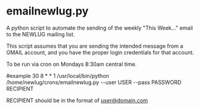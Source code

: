 emailnewlug.py
============

A python script to automate the sending of the weekly "This Week..." email 
to the NEWLUG mailing list.

This script assumes that you are sending the intended message from a GMAIL account, and you have the proper login credentials for that account.

To be run via cron on Mondays 8:30am central time.

#example
30 8 * * 1 /usr/local/bin/python /home/newlug/crons/emailnewlug.py --user USER --pass PASSWORD RECIPIENT

RECIPIENT should be in the format of user@domain.com
